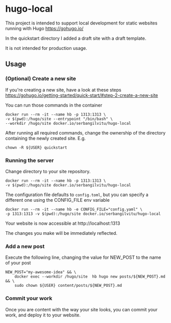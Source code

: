 # hugo-local
This project is intended to support local development for static websites running with Hugo https://gohugo.io/

In the quickstart directory I added a draft site with a draft template.

It is not intended for production usage.

## Usage
### (Optional) Create a new site
If you're creating a new site, have a look at these steps https://gohugo.io/getting-started/quick-start/#step-2-create-a-new-site

You can run those commands in the container
```
docker run --rm -it --name hb -p 1313:1313 \
-v $(pwd):/hugo/site --entrypoint "/bin/bash" \
--workdir /hugo/site docker.io/serbangilvitu/hugo-local
```
After running all required commands, change the ownership of the directory containing the newly created site.
E.g.
```
chown -R ${USER} quickstart
``` 

### Running the server

Change directory to your site repository.
 
```
docker run --rm -it --name hb -p 1313:1313 \
-v $(pwd):/hugo/site docker.io/serbangilvitu/hugo-local
```
The configuration file defaults to `config.toml`, but you can specify a different one using the CONFIG_FILE env variable
```
docker run --rm -it --name hb -e CONFIG_FILE="config.yaml" \
-p 1313:1313 -v $(pwd):/hugo/site docker.io/serbangilvitu/hugo-local
```

Your website is now accessible at http://localhost:1313

The changes you make will be immediately reflected.

### Add a new post

Execute the following line, changing the value for NEW_POST to the name of your post

```
NEW_POST="my-awesome-idea" && \
    docker exec --workdir /hugo/site  hb hugo new posts/${NEW_POST}.md && \
    sudo chown ${USER} content/posts/${NEW_POST}.md
```

### Commit your work
Once you are content with the way your site looks, you can commit your work, and deploy it to your website.
